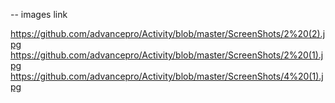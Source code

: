 -- images link


https://github.com/advancepro/Activity/blob/master/ScreenShots/2%20(2).jpg
https://github.com/advancepro/Activity/blob/master/ScreenShots/2%20(1).jpg
https://github.com/advancepro/Activity/blob/master/ScreenShots/4%20(1).jpg
